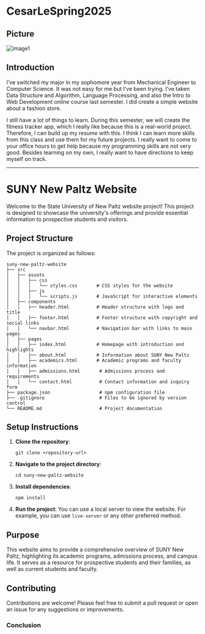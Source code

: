 # CesarLeSpring2025

## Picture
![image1](https://github.com/user-attachments/assets/92ad09cf-033e-4b86-880a-f8742bf8bc7a)

## Introduction
 I’ve switched my major in my sophomore year from Mechanical Engineer to Computer Science. It was not easy for me but I’ve been trying. I’ve taken Data Structure and Algorithm, Language Processing, and also the Intro to Web Development online course last semester. I did create a simple website about a fashion store. 

 I still have a lot of things to learn. During this semester, we will create the fitness tracker app, which I really like because this is a real-world project. Therefore, I can build up my resume with this. I think I can learn more skills from this class and use them for my future projects. I really want to come to your office hours to get help because my programming skills are not very good. Besides learning on my own, I really want to have directions to keep myself on track.


---
# SUNY New Paltz Website

Welcome to the State University of New Paltz website project! This project is designed to showcase the university's offerings and provide essential information to prospective students and visitors.

## Project Structure

The project is organized as follows:

```
suny-new-paltz-website
├── src
│   ├── assets
│   │   ├── css
│   │   │   └── styles.css       # CSS styles for the website
│   │   ├── js
│   │   │   └── scripts.js       # JavaScript for interactive elements
│   ├── components
│   │   ├── header.html          # Header structure with logo and title
│   │   ├── footer.html          # Footer structure with copyright and social links
│   │   └── navbar.html          # Navigation bar with links to main pages
│   ├── pages
│   │   ├── index.html           # Homepage with introduction and highlights
│   │   ├── about.html           # Information about SUNY New Paltz
│   │   ├── academics.html       # Academic programs and faculty information
│   │   ├── admissions.html       # Admissions process and requirements
│   │   └── contact.html          # Contact information and inquiry form
├── package.json                  # npm configuration file
├── .gitignore                    # Files to be ignored by version control
└── README.md                     # Project documentation
```

## Setup Instructions

1. **Clone the repository**: 
   ```
   git clone <repository-url>
   ```

2. **Navigate to the project directory**:
   ```
   cd suny-new-paltz-website
   ```

3. **Install dependencies**:
   ```
   npm install
   ```

4. **Run the project**:
   You can use a local server to view the website. For example, you can use `live-server` or any other preferred method.

## Purpose

This website aims to provide a comprehensive overview of SUNY New Paltz, highlighting its academic programs, admissions process, and campus life. It serves as a resource for prospective students and their families, as well as current students and faculty.

## Contributing

Contributions are welcome! Please feel free to submit a pull request or open an issue for any suggestions or improvements.

### Conclusion

